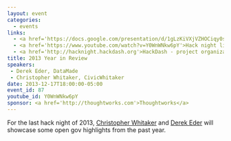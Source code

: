 ```yaml
---
layout: event
categories: 
  - events
links:
  - <a href='https://docs.google.com/presentation/d/1gLzKiVXjVZHOCiqy0sDmIJNp2BFNgBcOxviox1lSIUk/edit'>Presentation slides</a>
  - <a href='https://www.youtube.com/watch?v=Y0WnWNkw6pY'>Hack night livestream</a>
  - <a href='http://hacknight.hackdash.org'>HackDash - project organization tool</a>
title: 2013 Year in Review
speakers: 
 - Derek Eder, DataMade
 - Christopher Whitaker, CivicWhitaker
date: 2013-12-17T18:00:00-05:00
event_id: 87
youtube_id: Y0WnWNkw6pY
sponsor: <a href='http://thoughtworks.com'>Thoughtworks</a>
---
```


<p>For the last hack night of 2013, <a href='https://twitter.com/civicwhitaker'>Christopher Whitaker</a> and <a href='https://twitter.com/derekeder'>Derek Eder</a> will showcase some open gov highlights from the past year. </p>
